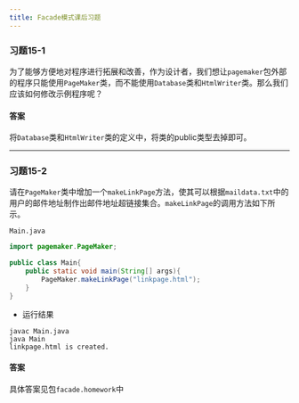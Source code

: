 ```yaml
---
title: Facade模式课后习题
---
```


### 习题15-1

为了能够方便地对程序进行拓展和改善，作为设计者，我们想让`pagemaker`包外部的程序只能使用`PageMaker`类，而不能使用`Database`类和`HtmlWriter`类。那么我们应该如何修改示例程序呢？

#### 答案

将`Database`类和`HtmlWriter`类的定义中，将类的public类型去掉即可。

---

### 习题15-2

请在`PageMaker`类中增加一个`makeLinkPage`方法，使其可以根据`maildata.txt`中的用户的邮件地址制作出邮件地址超链接集合。`makeLinkPage`的调用方法如下所示。

`Main.java`

```java
import pagemaker.PageMaker;

public class Main{
	public static void main(String[] args){
		PageMaker.makeLinkPage("linkpage.html");
	}
}
```

- 运行结果

```
javac Main.java
java Main
linkpage.html is created.
```

#### 答案

具体答案见包`facade.homework`中